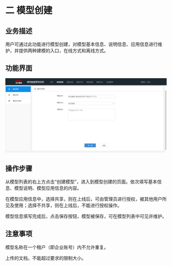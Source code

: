 # 二   模型创建

## 业务描述

用户可通过此功能进行模型创建，对模型基本信息、说明信息、应用信息进行维护，并提供两种建模的入口，在线方式和离线方式。

## 功能界面

![](/assets/模型基本信息.png)

## 操作步骤

从模型列表的右上方点击“创建模型”，进入到模型创建的页面。依次填写基本信息、模型说明、模型应用信息的内容。

在模型应用信息中，选择共享，则在上线后，可由管理员进行授权，被其他用户所见及使用；选择不共享，则在上线后，不能进行授权操作。

模型信息填写完成后，点击保存按钮，模型被保存，可在模型列表中可见并维护。

## 注意事项

模型名称在一个租户（即企业账号）内不允许重复。

上传的文档，不能超过要求的限制大小。



